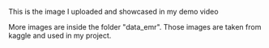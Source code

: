 This is the image I uploaded and showcased in my demo video

More images are inside the folder "data_emr". Those images are taken from kaggle and used in my project.